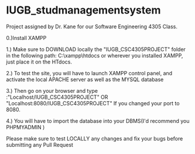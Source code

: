 # IUGB_studmanagementsystem
Project assigned by Dr. Kane for our Software Engineering 4305 Class.


0.)Install XAMPP 


1.) Make sure to DOWNLOAD locally the "IUGB_CSC4305PROJECT" folder in the following path: 
C:\xampp\htdocs or wherever you installed XAMPP, just place it on the HTdocs.


2.) To test the site, you will have to launch XAMPP control panel, and activate the local APACHE server as well as the MYSQL database


3.) Then go on your browser and type :"Localhost/IUGB_CSC4305PROJECT" OR "Localhost:8080/IUGB_CSC4305PROJECT" If you changed your port to 8080.


4.) You will have to import the database into your DBMS(I'd recommend you PHPMYADMIN )




Please make sure to test LOCALLY any changes and fix your bugs before submitting any Pull Request
